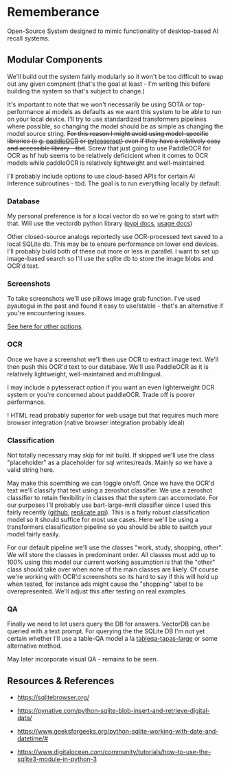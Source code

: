 # Rememberance

Open-Source System designed to mimic functionality of desktop-based AI recall systems. 

## Modular Components 

We'll build out the system fairly modularly so it won't be too difficult to swap out any given compnent (that's the goal at least - I'm writing this before building the system so that's subject to change.) 

It's important to note that we won't necessarily be using SOTA or top-performance ai models as defaults as we want this system to be able to run on your local device. I'll try to use standardized transformers pipelines where possible, so changing the model should be as simple as changing the model source string. ~~For this reason I might avoid using model-specific libraries (e.g. [paddleOCR](https://pypi.org/project/paddleocr/) or [pytesseract](https://pypi.org/project/pytesseract/)) even if they have a relatively easy and accessible library - tbd~~. Screw that just going to use PaddleOCR for OCR as hf hub seems to be relatively deficicient when it comes to OCR models while paddleOCR is relatively lightweight and well-maintained. 

I'll probably include options to use cloud-based APIs for certain AI Inference subroutines - tbd. The goal is to run everything locally by default. 

### Database
My personal preference is for a local vector db so we're going to start with that. Will use the vectordb python library ([pypi docs](https://pypi.org/project/vectordb/), [usage docs](https://vectordb.com/))

Other closed-source analogs reportedly use OCR-processed text saved to a local SQLite db. This may be to ensure performance on lower end devices. I'll probably build both of these out more or less in parallel. I want to set up image-based search so I'll use the sqlite db to store the image blobs and OCR'd text. 

### Screenshots
To take screenshots we'll use pillows image grab function. I've used pyautogui in the past and found it easy to use/stable - that's an alternative if you're encountering issues. 

[See here for other options](https://stackoverflow.com/questions/2846947/get-screenshot-on-windows-with-python).

### OCR
Once we have a screenshot we'll then use OCR to extract image text. We'll then push this OCR'd text to our database. We'll use PaddleOCR as it is relatively lightweight, well-maintained and multilingual. 

I may include a pytesseract option if you want an even lighterweight OCR system or you're concerned about paddleOCR. Trade off is poorer performance. 

! HTML read probably superior for web usage but that requires much more browser integration (native browser integration probably ideal)

### Classification
Not totally necessary may skip for init build. If skipped we'll use the class "placeholder" as a placeholder for sql writes/reads. Mainly so we have a valid string here.  

May make this soemthing we can toggle on/off. Once we have the OCR'd text we'll classify that text using a zeroshot classifier. We use a zeroshot classifier to retain flexibility in classes that the sytem can accomodate. For our purposes I'll probably use bart-large-mnli classifier since I used this fairly recently ([github](https://github.com/GeorgeDavila/cog-bart-large-mnli), [replicate api](https://replicate.com/georgedavila/bart-large-mnli-classifier)). This is a fairly robust classification model so it should suffice for most use cases. Here we'll be using a transformers classification pipeline so you should be able to switch your model fairly easily.

For our default pipeline we'll use the classes "work, study, shopping, other". We will store the classes in predominant order. All classes must add up to 100% using this model our current working assumption is that the "other" class should take over when none of the main classes are likely. Of course we're working with OCR'd screenshots so its hard to say if this will hold up when tested, for instance ads might cause the "shopping" label to be overepresented. We'll adjust this after testing on real examples. 

### QA
Finally we need to let users query the DB for answers. VectorDB can be queried with a text prompt. For querying the the SQLite DB I'm not yet certain whether I'll use a table-QA model a la [tableqa-tapas-large](https://replicate.com/georgedavila/tableqa-tapas-large) or some alternative method. 

May later incorporate visual QA - remains to be seen.

## Resources & References

- https://sqlitebrowser.org/

- https://pynative.com/python-sqlite-blob-insert-and-retrieve-digital-data/
- https://www.geeksforgeeks.org/python-sqlite-working-with-date-and-datetime/#
- https://www.digitalocean.com/community/tutorials/how-to-use-the-sqlite3-module-in-python-3

